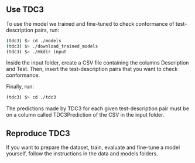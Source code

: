 ## Use TDC3

To use the model we trained and fine-tuned to check conformance of test-description pairs, run:

```bash
(tdc3) $> cd ./models
(tdc3) $> ./download_trained_models
(tdc3) $> ./mkdir input
```

Inside the input folder, create a CSV file containing the columns Description and Test. Then, insert the test-description pairs that you want to check conformance.

Finally, run:

```bash
(tdc3) $> cd ./tdc3
```

The predictions made by TDC3 for each given test-description pair must be on a column called TDC3Prediction of the CSV in the input folder.

## Reproduce TDC3

If you want to prepare the dataset, train, evaluate and fine-tune a model yourself, follow the instructions in the data and models folders.


